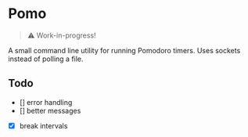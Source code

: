 # Pomo
> ⚠️ Work-in-progress!

A small command line utility for running Pomodoro timers. Uses sockets instead of polling a file.

## Todo
- [] error handling
- [] better messages
- [x] break intervals
